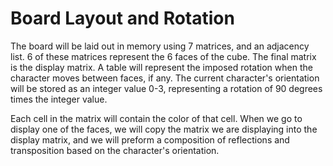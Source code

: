 # Board Layout and Rotation

The board will be laid out in memory using 7 matrices, and an adjacency list. 6 of these matrices represent the 6 faces of the cube.  The final matrix is the display matrix.  A table will represent the imposed rotation when the character moves between faces, if any.  The current character's orientation will be stored as an integer value 0-3, representing a rotation of 90 degrees times the integer value.

Each cell in the matrix will contain the color of that cell.  When we go to display one of the faces, we will copy the matrix we are displaying into the display matrix, and we will preform a composition of reflections and transposition based on the character's orientation.  

